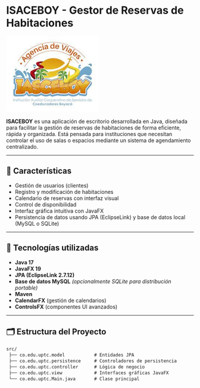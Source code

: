 # ISACEBOY - Gestor de Reservas de Habitaciones

![Logo](assets/IASCEBOY.jpg)

**ISACEBOY** es una aplicación de escritorio desarrollada en Java, diseñada para facilitar la gestión de reservas de habitaciones de forma eficiente, rápida y organizada. Está pensada para instituciones que necesitan controlar el uso de salas o espacios mediante un sistema de agendamiento centralizado.

---

## 🚀 Características

- Gestión de usuarios (clientes)
- Registro y modificación de habitaciones
- Calendario de reservas con interfaz visual
- Control de disponibilidad
- Interfaz gráfica intuitiva con JavaFX
- Persistencia de datos usando JPA (EclipseLink) y base de datos local (MySQL o SQLite)

---

## 🧠 Tecnologías utilizadas

- **Java 17**
- **JavaFX 19**
- **JPA (EclipseLink 2.7.12)**
- **Base de datos MySQL** _(opcionalmente SQLite para distribución portable)_
- **Maven**
- **CalendarFX** (gestión de calendarios)
- **ControlsFX** (componentes UI avanzados)

---

## 🗂 Estructura del Proyecto

```plaintext
src/
 ├── co.edu.uptc.model           # Entidades JPA
 ├── co.edu.uptc.persistence     # Controladores de persistencia
 ├── co.edu.uptc.controller      # Lógica de negocio
 ├── co.edu.uptc.view            # Interfaces gráficas JavaFX
 └── co.edu.uptc.Main.java       # Clase principal
```
